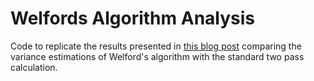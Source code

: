 # Welfords Algorithm Analysis

Code to replicate the results presented in [this blog post](https://natural-blogarithm.com/post/variance-welford-vs-numpy/) comparing the variance estimations of Welford's algorithm with the standard two pass calculation.

